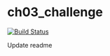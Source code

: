 # ch03_challenge

[![Build Status](http://18.190.135.81/buildStatus/icon?job=CH03_Challenge)](http://18.190.135.81/job/CH03_Challenge/)



Update readme
